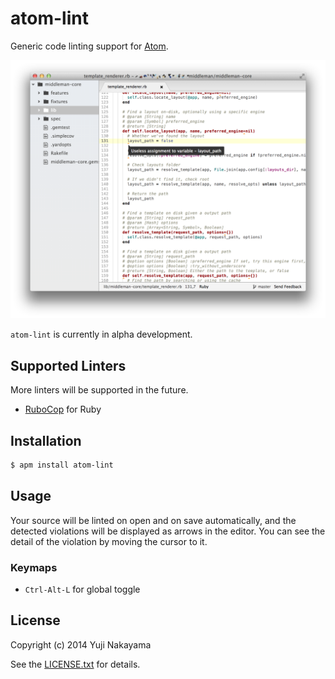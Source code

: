 # atom-lint

Generic code linting support for [Atom](https://atom.io).

![Screenshot](doc/screenshot.png)

`atom-lint` is currently in alpha development.

## Supported Linters

More linters will be supported in the future.

* [RuboCop](https://github.com/bbatsov/rubocop) for Ruby

## Installation

```bash
$ apm install atom-lint
```

## Usage

Your source will be linted on open and on save automatically,
and the detected violations will be displayed as arrows in the editor.
You can see the detail of the violation by moving the cursor to it.

### Keymaps

* `Ctrl-Alt-L` for global toggle

## License

Copyright (c) 2014 Yuji Nakayama

See the [LICENSE.txt](LICENSE.txt) for details.
